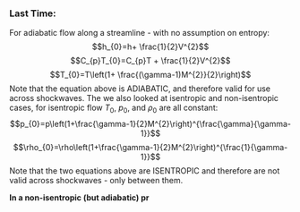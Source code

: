### Last Time:
For adiabatic flow along a streamline - with no assumption on entropy:
$$h_{0}=h+ \frac{1}{2}V^{2}$$
$$C_{p}T_{0}=C_{p}T + \frac{1}{2}V^{2}$$
$$T_{0}=T\left(1+ \frac{(\gamma-1)M^{2}}{2}\right)$$
Note that the equation above is ADIABATIC, and therefore valid for use across shockwaves.
The we also looked at isentropic and non-isentropic cases, for isentropic flow $T_0$, $p_{0}$, and $\rho_{0}$ are all constant:
$$p_{0}=p\left(1+\frac{\gamma-1}{2}M^{2}\right)^{\frac{\gamma}{\gamma-1}}$$
$$\rho_{0}=\rho\left(1+\frac{\gamma-1}{2}M^{2}\right)^{\frac{1}{\gamma-1}}$$
Note that the two equations above are ISENTROPIC and therefore are not valid across shockwaves - only between them.

**In a non-isentropic (but adiabatic) pr**